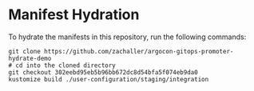 # Manifest Hydration

To hydrate the manifests in this repository, run the following commands:

```shell
git clone https://github.com/zachaller/argocon-gitops-promoter-hydrate-demo
# cd into the cloned directory
git checkout 302eebd95eb5b96bb672dc8d54bfa5f074eb9da0
kustomize build ./user-configuration/staging/integration
```
